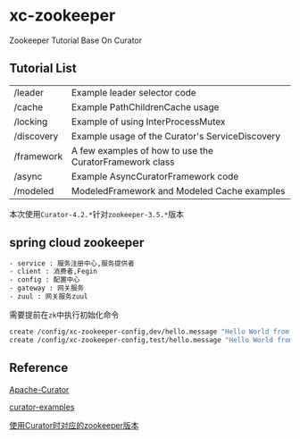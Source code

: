 # xc-zookeeper
Zookeeper Tutorial Base On Curator

## Tutorial List

|||
|---|---|
|/leader|Example leader selector code|
|/cache|Example PathChildrenCache usage|
|/locking|Example of using InterProcessMutex|
|/discovery|Example usage of the Curator's ServiceDiscovery|
|/framework|A few examples of how to use the CuratorFramework class|
|/async|Example AsyncCuratorFramework code|
|/modeled|ModeledFramework and Modeled Cache examples|

本次使用`Curator-4.2.*`针对`zookeeper-3.5.*`版本

## spring cloud zookeeper
```bash
- service : 服务注册中心,服务提供者
- client : 消费者,Fegin
- config : 配置中心
- gateway : 网关服务
- zuul : 网关服务zuul
``` 

需要提前在`zk`中执行初始化命令
```bash
create /config/xc-zookeeper-config,dev/hello.message "Hello World from dev profile"
create /config/xc-zookeeper-config,test/hello.message "Hello World from dev profile"
```

## Reference

[Apache-Curator](http://curator.apache.org/curator-examples/index.html)

[curator-examples](http://curator.apache.org/curator-examples/index.html)

[使用Curator时对应的zookeeper版本](http://curator.apache.org/zk-compatibility.html)
